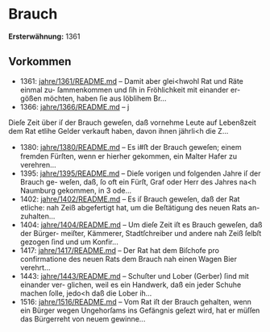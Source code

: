 # Brauch

**Ersterwähnung:** 1361

## Vorkommen
- 1361: [jahre/1361/README.md](../jahre/1361/README.md) – Damit aber glei<hwohl Rat und Räte einmal zu-
ſammenkommen und ſih in Fröhlichkeit mit einander er-
gößen möchten, haben ſie aus löblihem Br...
- 1366: [jahre/1366/README.md](../jahre/1366/README.md) – j

Dieſe Zeit über iſ der Brauch geweſen, daß vornehme
Leute auf Leben8zeit dem Rat etlihe Gelder verkauft
haben, davon ihnen jährli<h die Z...
- 1380: [jahre/1380/README.md](../jahre/1380/README.md) – Es i#ﬅ der Brauch geweſen; einem fremden Fürſten,
wenn er hierher gekommen, ein Malter Hafer zu verehren...
- 1395: [jahre/1395/README.md](../jahre/1395/README.md) – Dieſe vorigen und folgenden Jahre iſ der Brauch ge-
weſen, daß, ſo oft ein Fürſt, Graf oder Herr des Jahres
na<h Naumburg gekommen, in 3 ode...
- 1402: [jahre/1402/README.md](../jahre/1402/README.md) – Es iſ Brauch geweſen, daß der Rat etliche: nah Zeiß
abgefertigt hat, um die Beſtätigung des neuen Rats an-
zuhalten...
- 1404: [jahre/1404/README.md](../jahre/1404/README.md) – Um dieſe Zeit iſt es Brauch geweſen, daß der Bürger-
meiſter, Kämmerer, Stadtſchreiber und andere nah Zeiß
ſelbſt gezogen ſind und um Konfir...
- 1417: [jahre/1417/README.md](../jahre/1417/README.md) – Der Rat hat dem Biſchofe pro confirmatione des
neuen Rats dem Brauch nah einen Wagen Bier verehrt...
- 1443: [jahre/1443/README.md](../jahre/1443/README.md) – Schuſter und Lober (Gerber) ſind mit einander ver-
glichen, weil es ein Handwerk, daß ein jeder Schuhe
machen ſolle, jedo<h daß die Lober ih...
- 1516: [jahre/1516/README.md](../jahre/1516/README.md) – Vom Rat iſt der Brauch gehalten, wenn ein Bürger
wegen Ungehorſams ins Gefängnis geſezt wird, hat er
müſſen das Bürgerreht von neuem gewinne...
